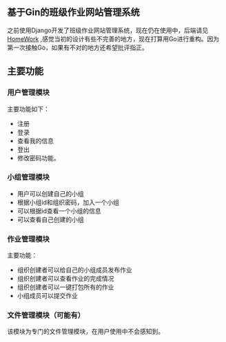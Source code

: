 ## 基于Gin的班级作业网站管理系统
之前使用Django开发了班级作业网站管理系统，现在仍在使用中，后端请见[HomeWork](https://github.com/li1553770945/HomeWork)
,感觉当初的设计有些不完善的地方，现在打算用Go进行重构。因为第一次接触Go，如果有不对的地方还希望批评指正。

<!-- more -->

## 主要功能

### 用户管理模块

主要功能如下：

+ 注册
+ 登录
+ 查看我的信息
+ 登出
+ 修改密码功能。

### 小组管理模块

+ 用户可以创建自己的小组
+ 根据小组id和组织密码，加入一个小组
+ 可以根据id查看一个小组的信息
+ 可以查看自己创建的小组


### 作业管理模块

主要功能：
+ 组织创建者可以给自己的小组成员发布作业
+ 组织创建者可以查看作业的完成情况
+ 组织创建者可以一键打包所有的作业
+ 小组成员可以提交作业

### 文件管理模块（可能有）

该模块为专门的文件管理模块，在用户使用中不会感知到。